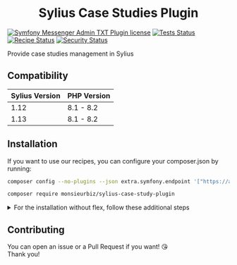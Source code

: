 <h1 align="center">Sylius Case Studies Plugin</h1>

[![Symfony Messenger Admin TXT Plugin license](https://img.shields.io/github/license/monsieurbiz/SyliusCaseStudyPlugin?public)](https://github.com/monsieurbiz/SyliusCaseStudyPlugin/blob/master/LICENSE.txt)
[![Tests Status](https://img.shields.io/github/actions/workflow/status/monsieurbiz/SyliusCaseStudyPlugin/tests.yaml?branch=master&logo=github)](https://github.com/monsieurbiz/SyliusCaseStudyPlugin/actions?query=workflow%3ATests)
[![Recipe Status](https://img.shields.io/github/actions/workflow/status/monsieurbiz/SyliusCaseStudyPlugin/recipe.yaml?branch=master&label=recipes&logo=github)](https://github.com/monsieurbiz/SyliusCaseStudyPlugin/actions?query=workflow%3ASecurity)
[![Security Status](https://img.shields.io/github/actions/workflow/status/monsieurbiz/SyliusCaseStudyPlugin/security.yaml?branch=master&label=security&logo=github)](https://github.com/monsieurbiz/SyliusCaseStudyPlugin/actions?query=workflow%3ASecurity)

Provide case studies management in Sylius

## Compatibility

| Sylius Version | PHP Version |
|---|---|
| 1.12 | 8.1 - 8.2 |
| 1.13 | 8.1 - 8.2 |

## Installation

If you want to use our recipes, you can configure your composer.json by running:

```bash
composer config --no-plugins --json extra.symfony.endpoint '["https://api.github.com/repos/monsieurbiz/symfony-recipes/contents/index.json?ref=flex/master","flex://defaults"]'
```

```bash
composer require monsieurbiz/sylius-case-study-plugin
```

<details><summary>For the installation without flex, follow these additional steps</summary>
<p>

Change your `config/bundles.php` file to add this line for the plugin declaration:
```php
<?php

return [
    //..
    MonsieurBiz\SyliusCaseStudyPlugin\MonsieurBizSyliusCaseStudyPlugin::class => ['all' => true],
];  
```

Then create the config file in `config/packages/monsieurbiz_sylius_case_study_plugin.yaml` :

```yaml
imports:
    resource: '@MonsieurBizSyliusCaseStudyPlugin/Resources/config/config.yaml'
```

Finally import the routes in `config/routes/monsieurbiz_sylius_case_study_plugin.yaml` : 

```yaml



```

</p>
</details>

## Contributing

You can open an issue or a Pull Request if you want! 😘  
Thank you!
